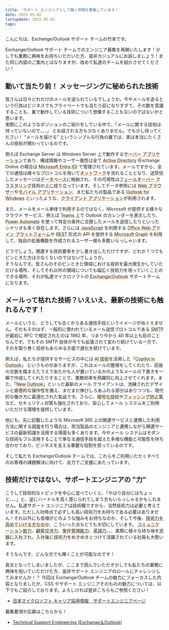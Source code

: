 ```yaml
---
title: 'サポート エンジニアとして働く仲間を募集しています！'
date: 2025-05-02
lastupdate: 2025-05-02
tags:
---
```



こんにちは、Exchange/Outlook サポート チームの竹本です。
 
Exchange/Outlook サポート チームでのエンジニア募集を再開いたします！少しでも業務に興味をお持ちいただいた方、是非カジュアルにお話しましょう！また同じ内容のご案内とはなりますが、改めて私達のチームを紹介させてください！  
 
## 動いて当たり前！ メッセージングに秘められた技術

皆さんは日々どれだけのメールを送られているでしょうか。今やメールを送るという行為はビジネスでもプライベートでも当たり前になりすぎて、その数を意識することも、裏で動作している技術について想像することもないのではないかと思います。  
実際にこのようなポジションのご紹介をしている中で、「メールに関する技術は持っていないので、、、」 とお話される方も少なくありません。でも少し待ってください！ “メールを届ける” というシンプルな行為の裏では、実は本当にたくさんの技術が関わっているのです。
 
例えば Exchange Server は Windows Server 上で動作する<span style="background: linear-gradient(transparent 80%, #ffcc99 80%)">サーバー アプリケーション</span>であり、構成情報やユーザー属性は全て <span style="background: linear-gradient(transparent 80%, #ffcc99 80%)">Active Directory</span> (Exchange Online の場合は <span style="background: linear-gradient(transparent 80%, #ffcc99 80%)">Microsoft Entra ID</span>) で管理されています。メールですから、全ての通信は様々なプロトコルを用いて<span style="background: linear-gradient(transparent 80%, #ffcc99 80%)">ネットワーク</span>を流れることとなり、送受信したメッセージは<span style="background: linear-gradient(transparent 80%, #ffcc99 80%)">データベース</span>に格納され、その可用性は<span style="background: linear-gradient(transparent 80%, #ffcc99 80%)">フェールオーバー クラスタリング</span>技術の上に成り立っています。そしてデータ参照には <span style="background: linear-gradient(transparent 80%, #ffcc99 80%)">Web ブラウザー</span>や<span style="background: linear-gradient(transparent 80%, #ffcc99 80%)">モバイル アプリケーション</span>、また私たちの製品である <span style="background: linear-gradient(transparent 80%, #ffcc99 80%)">Outlook for Windows</span> といったような、<span style="background: linear-gradient(transparent 80%, #ffcc99 80%)">クライアント アプリケーション</span>が利用されます。
 
また、メールをメール単体で利用するのではなく、Microsoft が提供する様々なクラウド サービス、例えば <span style="background: linear-gradient(transparent 80%, #ffcc99 80%)">Teams</span> 上で Outlook のカレンダーを表示したり、<span style="background: linear-gradient(transparent 80%, #ffcc99 80%)">Power Automate</span> を使って特定の条件に合致したメールを送信したりといったシナリオも多く存在します。さらには <span style="background: linear-gradient(transparent 80%, #ffcc99 80%)">JavaScript</span> を利用する <span style="background: linear-gradient(transparent 80%, #ffcc99 80%)">Office Web アドイン プラットフォーム</span>や <span style="background: linear-gradient(transparent 80%, #ffcc99 80%)">REST</span> 形式の API を提供する <span style="background: linear-gradient(transparent 80%, #ffcc99 80%)">Microsoft Graph</span> を利用して、独自の拡張機能を作成されるユーザー様も多数いらっしゃいます。  

どうでしょう。関連する技術要素を少し書き出しただけですが、どれか 1 つでもピンときた方は少なくないのではないでしょうか。  
そうなんです。皆さんのそのピンときた領域における技術を最大限生かしていただける場所、そしてそれ以外の領域についても幅広く技術力を培っていくことのできる場所、それが私達マイクロソフトの <span style="background: linear-gradient(transparent 80%, #ffcc99 80%)">Exchange/Outlook</span> サポートチームになります。  
 
## メールって枯れた技術？いえいえ、最新の技術にも触れるんです！

メールというと、どうしても古くからある通信手段というイメージがぬぐえません。それもそのはず、一般的に使われているメール送信プロトコルである <span style="background: linear-gradient(transparent 80%, #ffcc99 80%)">SMTP</span> が最初に RFC で規定されたのは 1982 年、つまり今から 40 年以上も前のことなんです。でもその SMTP 自体が今でも拡張されて変わり続けている一方で、それを取り巻く技術もあらゆる方面で進化を続けています。  
   
例えば、私たちが提供するサービスの中には <span style="background: linear-gradient(transparent 80%, #ffcc99 80%)">AI 技術</span>を活用した「<span style="background: linear-gradient(transparent 80%, #ffcc99 80%)">Copilot in Outlook</span>」 というものがありますが、これはメールの整理をしてくれたり、前後の文脈を踏まえたうえであたかも人が書いているかのようなメールの下書きを一瞬で作成してくれたりすることで、業務効率を飛躍的に向上させてくれます。また、「<span style="background: linear-gradient(transparent 80%, #ffcc99 80%)">New Outlook</span>」といった最新のメール クライアントは、洗練されたデザインと直感的な操作性を備え、まだまだ伸びしろあふれる部分はありつつも、現代的な働き方に最適化された製品です。さらに、<span style="background: linear-gradient(transparent 80%, #ffcc99 80%)">暗号化技術</span>や<span style="background: linear-gradient(transparent 80%, #ffcc99 80%)">フィッシング防止策</span>など、セキュリティ対策も強化されており、安心してメール システムをご利用いただける環境を提供しています。
 
他にも、先に記載したような Microsoft 365 上の関連サービスと連携した利用方法に関する調査を行う場合は、担当製品のエンジニアと連携しながら関連サービスの最新知識を活用する場面も多くあります。今やメール システムはモダンな技術もフル活用することで単なる通信手段を超えた多様な機能と可能性を持ち合わせており、ビジネスを支える重要な役割を担っているのです。

そして私たち Exchange/Outlook チームでは、これらをご利用いただくすべてのお客様の課題解決に向けて、全力でご支援にあたっています。  
 
## 技術だけではない、サポートエンジニアの "力" 

こうして技術的なトピックを中心に並べていくと、「やはり自分にはちょっと、、、」と、逆にハードルを高く感じられてしまう方もいらっしゃるかもしれません。私達サポート エンジニアは技術職ですから、当然技術力は必要と考えています。ただし入社時点で必ずしも高い技術力をお持ちである必要はありません！それ以外にも皆様がどのような強みをお持ちなのか、そして今後、<span style="background: linear-gradient(transparent 80%, #ffcc99 80%)">技術力を高めていける方なのか</span>、こういった点もとても大切にしています。  <span style="background: linear-gradient(transparent 80%, #ffcc99 80%)">コミュニケーション能力</span>、<span style="background: linear-gradient(transparent 80%, #ffcc99 80%)">顧客交渉力</span>、<span style="background: linear-gradient(transparent 80%, #ffcc99 80%)">案件管理能力</span>、<span style="background: linear-gradient(transparent 80%, #ffcc99 80%)">英語力</span>、、、実際に様々な持ち味を武器に入社され、入社後に技術力をめきめきとつけて活躍されている社員も大勢います。  

そうなんです、どんな方でも輝くことが可能なのです！  
 
長文となってしまいましたが、ここまで読んでいただき少しでも私たちの業務に興味を抱いていただけた方、是非サポート エンジニアのロールにチャレンジしてみませんか！？ 今回は Exchange/Outlook チームの魅力にフォーカスした内容となりましたが、CSS やサポート エンジニアそのものの魅力については、以下でもご紹介しております。よろしければ是非こちらもご参照ください！
 
- [日本マイクロソフト キャリア採用情報　サポートエンジニアページ](https://www.microsoft.com/ja-jp/mscorp/mid-career/se-top)
 
募集要項や応募はこちらから！
 
- [Technical Support Engineering (Exchange＆Outlook)](https://jobs.careers.microsoft.com/global/en/job/1817057/Technical-Support-Engineer---Exchange-%26-Outlook)